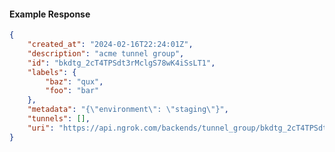 <!-- Code generated for API Clients. DO NOT EDIT. -->

#### Example Response

```json
{
	"created_at": "2024-02-16T22:24:01Z",
	"description": "acme tunnel group",
	"id": "bkdtg_2cT4TPSdt3rMclgS78wK4iSsLT1",
	"labels": {
		"baz": "qux",
		"foo": "bar"
	},
	"metadata": "{\"environment\": \"staging\"}",
	"tunnels": [],
	"uri": "https://api.ngrok.com/backends/tunnel_group/bkdtg_2cT4TPSdt3rMclgS78wK4iSsLT1"
}
```
